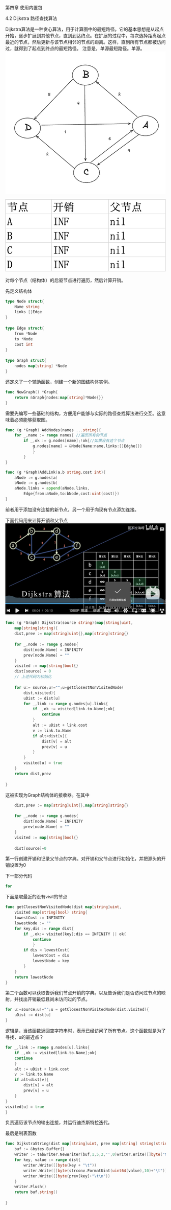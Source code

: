 第四章 使用内置包

4.2 Dijkstra 路径查找算法

Dijkstra算法是一种贪心算法，用于计算图中的最短路径。它的基本思想是从起点开始，逐步扩展到其他节点，直到到达终点。在扩展的过程中，每次选择距离起点最近的节点，然后更新与该节点相邻的节点的距离。这样，直到所有节点都被访问过，就得到了起点到终点的最短路径。
注意是，单源最短路径。单源。
![4.2.png](../img/4.2.png)

![4.3 init.png](../img/4.3%20init.png)

对每个节点（结构体）的后驱节点进行遍历，然后计算开销。

先定义结构体

```go
type Node struct{
    Name string
    links []Edge
}

type Edge struct{
    from *Node
    to *Node
    cost int
}

type Graph struct{
    nodes map[string] *Node
}

```

还定义了一个辅助函数，创建一个新的图结构体实例。

```go
func NewGraph() *Graph{
    return &Graph{nodes:map[string]*Node{}}
}
```

需要先编写一些基础的结构，方便用户能够与实际的路径查找算法进行交互。这意味着必须能够获取图。

```go
func (g *Graph) AddNodes(names ...string){
    for _,name := range names{ //遍历所有的节点
        if _,ok := g.nodes[name];!ok{//如果没有这个节点
            g.nodes[name] = &Node{Name:name,links:[]Edghe{}}
            }
        }
}
```

```go
func (g *Graph)AddLink(a,b string,cost int){
	aNode := g.nodes[a]
	bNode := g.nodes[b]
	aNode.links = append(aNode.links,
		Edge{from:aNode,to:bNode,cost:uint(cost)})
}
```

前者用于添加没有连接的新节点，另一个用于向现有节点添加连接。

下面代码用来计算开销和父节点
![@蓝不过还啊 Dijkstra算法.png](../img/%40%E8%93%9D%E4%B8%8D%E8%BF%87%E8%BF%98%E5%95%8A%20Dijkstra%E7%AE%97%E6%B3%95.png)
```go
func (g *Graph) Dijkstra(source string)(map[string]uint,
	map[string]string){
	dist,prev := map[string]uint{},map[string]string{}
	
	for _,node := range g.nodes{
		dist[node.Name] = INFINITY
		prev[node.Name] = ""
    }
	visited := map[string]bool{}
	dist[source] = 0
	// 上述代码为初始化
	
	for u:= source;u!="";u=getClosestNonVisitedNode(
		dist,visited){
		uDist := dist[u]
		for _,link := range g.nodes[u].links{
			if _,ok := visited[link.to.Name];ok{
				continue
			}
			alt := uDist + link.cost
			v := link.to.Name
			if alt<dist[v]{
				dist[v] = alt
				prev[v] = u
            }   
		}
		visited[u] = true
    }
	return dist,prev
	
}

```
这被实现为Graph结构体的接收器。在其中
```go
    dist,prev := map[string]uint{},map[string]string{}
	
	for _,node := range g.nodes{
		dist[node.Name] = INFINITY
		prev[node.Name] = ""
    }
	visited := map[string]bool{}
	
	dist[source]=0
```
第一行创建开销和记录父节点的字典。对开销和父节点进行初始化，并把源头的开销设置为0

下一部分代码
```go
for 
```

下面是取最近的没有visit的节点
```go
func getClosestNonVisitedNode(dist map[string]uint,
	visited map[string]bool) string{
	lowestCost := INFINITY
	lowestNode := ""
	for key,dis := range dist{
        if _,ok:= visited[key];dis == INFINITY || ok{
		    continue
	        }
	    if dis < lowestCost{
			lowestCost = dis
			lowestNode = key
        }	
    }
	return lowestNode
}

```
第二个函数可以获取告诉我们节点开销的字典。以及告诉我们是否访问过节点的映射，并找出开销最低且尚未访问过的节点。

```go
for u:=source;u!="";u = getClosestNonVisitedNode(dist,visited){
	uDist := dist[u]
}
```

逻辑是，当该函数返回空字符串时，表示已经访问了所有节点。这个函数就是为了寻找，u的最近点？

```go
for _,link := range g.nodes[u].links{
	if _,ok := visited[link.to.Name];ok{
    continue    
	}
	alt := uDist + link.cost
	v := link.to.Name
	if alt<dist[v]{
        dist[v] = alt
		prev[v] = u
	}
}
visited[u] = true
}
```
负责遍历该节点的输出连接，并运行迪杰斯特拉迭代。

最后是制表函数
```go
func DijkstraString(dist map[string]uint, prev map[string] string)string {
    buf := &bytes.Buffer{}
    writer := tabwriter.NewWriter(buf,1,5,2,'',0)writer.Write([]byte("Node\tDistance\tPrevious Node\t\n"))
	for key, value := range dist{
        writer.Write([]byte(key + "\t"))
		writer.Write([]byte(strconv.FormatUint(uint64(value),10)+"\t"))
        writer.Write([]byte(prev[key]+"\t\n"))
	}
	writer.Flush()
    return buf.string()
	
}
```
